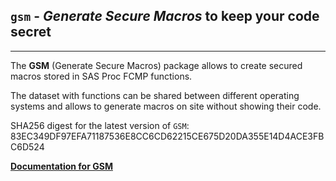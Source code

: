 ## `gsm` - *Generate Secure Macros* to keep your code secret

---

The **GSM** (Generate Secure Macros) package allows
to create secured macros stored in SAS Proc FCMP functions.

The dataset with functions can be shared between different operating systems
and allows to generate macros on site without showing their code.

SHA256 digest for the latest version of `GSM`: 83EC349DF97EFA71187536E8CC6CD62215CE675D20DA355E14D4ACE3FBC6D524

[**Documentation for GSM**](./gsm.md "Documentation for GSM")

